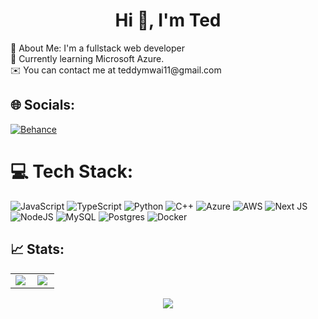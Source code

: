 <h1 align="center">Hi 👋, I'm Ted</h1>
💫 About Me: I'm a fullstack web developer<br>
🧠  Currently learning Microsoft Azure. <br>✉️  You can contact me at teddymwai11@gmail.com<br>

## 🌐 Socials:

[![Behance](https://img.shields.io/badge/Behance-1769ff?logo=behance&logoColor=white)](https://behance.net/tedmwai)

# 💻 Tech Stack:

![JavaScript](https://img.shields.io/badge/javascript-%23323330.svg?style=for-the-badge&logo=javascript&logoColor=%23F7DF1E) ![TypeScript](https://img.shields.io/badge/typescript-%23007ACC.svg?style=for-the-badge&logo=typescript&logoColor=white) ![Python](https://img.shields.io/badge/python-3670A0?style=for-the-badge&logo=python&logoColor=ffdd54) ![C++](https://img.shields.io/badge/c++-%2300599C.svg?style=for-the-badge&logo=c%2B%2B&logoColor=white) ![Azure](https://img.shields.io/badge/azure-%230072C6.svg?style=for-the-badge&logo=azure-devops&logoColor=white) ![AWS](https://img.shields.io/badge/AWS-%23FF9900.svg?style=for-the-badge&logo=amazon-aws&logoColor=white) ![Next JS](https://img.shields.io/badge/Next-black?style=for-the-badge&logo=next.js&logoColor=white) ![NodeJS](https://img.shields.io/badge/node.js-6DA55F?style=for-the-badge&logo=node.js&logoColor=white) ![MySQL](https://img.shields.io/badge/mysql-%2300f.svg?style=for-the-badge&logo=mysql&logoColor=white) ![Postgres](https://img.shields.io/badge/postgres-%23316192.svg?style=for-the-badge&logo=postgresql&logoColor=white) ![Docker](https://img.shields.io/badge/docker-%230db7ed.svg?style=for-the-badge&logo=docker&logoColor=white)


## 📈 Stats:

<table>
  <tr>
    <td>
      <!--Stats-->
      <img align="left" src="https://github-readme-stats.vercel.app/api?username=tedmwai&show_icons=true&count_private=true&theme=great-gatsby"/>
    </td>
    <td>
      <!--Languages -->
      <img align="left" src="https://github-readme-streak-stats.herokuapp.com/?user=tedmwai&show_icons=true&locale=en&layout=compact&theme=great-gatsby"/>
    </td>
  </tr>
</table>

<p align = "center">
  <img align="top" src="https://github-readme-stats.vercel.app/api/top-langs/?username=tedmwai&langs_count=8&layout=compact&theme=great-gatsby"/>
</p>
